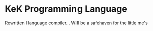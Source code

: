 # KeK Programming Language
 Rewritten I language compiler... Will be a safehaven for the little me's

